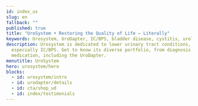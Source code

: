 ```yaml
---
id: index_us
slug: en
fallback: ""
published: true
title: "UroSystem • Restoring the Quality of Life – Literally"
keywords: Urosystem, UroDapter, IC/BPS, bladder disease, cystitis, urological
description: Urosystem is dedicated to lower urinary tract conditions,
  especially IC/BPS. Get to know its diverse portfolio, from diagnosis to
  medication, including the UroDapter.
menutitle: UroSystem
hero: urosystem/hero
blocks:
  - id: urosystem/intro
  - id: urodapter/details
  - id: cta/shop_ud
  - id: index/testimonials
---
```

